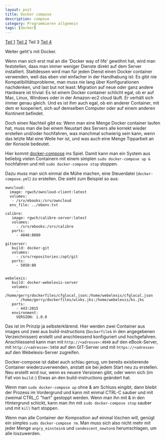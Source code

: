 ```yaml
---
layout: post
title: Docker compose
description: compose
category: Programmieren allgemein
tags: [docker]
---
```

[Teil 1](/2015/06/Docker) [Teil 2](/2015/07/Docker2) Teil 3 [Teil 4](/2015/07/Docker4)

Weiter geht's mit Docker. 

Wenn man sich erst mal an die 'Docker way of life' gewöhnt hat, wird man feststellen, dass man immer weniger Dienste 
direkt auf dem Server installiert. Stattdessen wird man für jeden Dienst einen Docker container verwenden, weil das
eben viel einfacher in der Handhabung ist: Es gibt nie Kompatibilitätsprobleme, man muss nie lang über Konfigurationen
nachdenken, und last but not least: Migration auf neue oder ganz andere Hardware ist trivial: Es ist einem Docker 
container schlicht egal, ob er auf Mac, Linux, Windows oder in der Amazon-ec2 cloud läuft. Er verhält sich immer genau 
gleich. Und es ist ihm auch egal, ob ein anderer Container, mit dem er kooperiert, sich auf demselben Computer oder auf einem
anderen Kontinent befindet.

Doch einen Nachteil gibt es: Wenn man eine Menge Docker container laufen hat, muss man die bei einem Neustart des Servers
alle korrekt wieder erstellen und/oder hochfahren, was manchmal schwierig sein kann, wenn das letzte Mal eine Weile her ist, und was auch
eine Menge Tipparbeit an der Konsole bedeutet.

Hier kommt [docker-compose](https://www.docker.com/docker-compose) ins Spiel. Damit kann man ein System aus beliebig
vielen Containern mit einem simplen `sudo docker-compose up &` hochfahren und mit `sudo docker-compose stop` stoppen.

Dazu muss man sich einmal die Mühe machen, eine Steuerdatei (`docker-compose.yml`) zu erstellen. Die sieht zum Beispiel so aus:

    owncloud:
      image: rgwch/owncloud-client:latest
      volumes:
       - /srv/ebooks:/srv/owncloud
      env_file: ../ebenv.txt
    
    calibre:
       image: rgwch/calibre-server:latest
       volumes:
         - /srv/ebooks:/srv/calibre
       ports:
         - 4040:8080
    
    gitserver:
       build: docker-git
       volumes:
         - /srv/repositories:/opt/git
       ports:
         - 5050:80
    
    
    webelexis:
       build: docker-webelexis-server
       volumes:
         - /home/gerry/dockerfiles/cfglocal.json:/home/webelexis/cfglocal.json
         - /home/gerry/dockerfiles/wlxks.jks:/home/webelexis/ks.jks
       ports:
         - 443:2015
       environment:
         VERSION: 1.0.0
         
Das ist im Prinzip ja selbsterklärend. Hier werden zwei Container aus images und zwei aus build-instructions (`Dockerfile`s in den
angegebenen Verzeichnissen) erstellt und anschliessend konfiguriert und hochgefahren. Anschliessend kann man mit 
`http://<adresse>:4040` auf den eBook-Server, mit `http://<adresse>:5050` auf den GIT-Server und mit 
`https://<adresse>` auf den Webelexis-Server zugreifen.

Docker-compose ist dabei auch schlau genug, um bereits existierende Container wiederzuverwenden, anstatt sie bei jedem Start
neu zu erstellen. Neu erstellt wird nur, wenn es neuere Versionen gibt, oder wenn sich (im Fall von `build:`) Etwas an
den build-instructions geändert hat.

Wenn man `sudo docker-compose up` ohne & am Schluss eingibt, dann bleibt der Prozess im Vordergrund und kann mit einmal CTRL-C
sauber und mit zweimal CTRL_C "hart" gestoppt werden. Wenn man ihn mit & in den Hintergrund schickt, kann man ihn mit
`sudo docker-compose stop` sauber und mit `kill` hart stoppen.

Wenn man alle Container der Komposition auf einmal löschen will, genügt ein simples `sudo docker-compose rm`. Man muss sich
also nicht mehr mit jeder Menge `angry_einstein`s und `condescent_newton`s herumschlagen, um alle loszuwerden.


